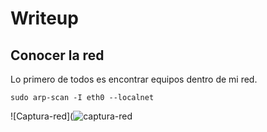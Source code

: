 # Writeup

## Conocer la red

Lo primero de todos es encontrar equipos dentro de mi red.

`sudo arp-scan -I eth0 --localnet`

![Captura-red](![captura-red](https://github.com/AlvarooFh/Plex/assets/148774363/f8868383-1b04-4df1-98d9-29cd3690c682)

